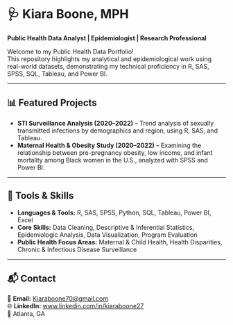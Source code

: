 # 🩺 Kiara Boone, MPH
**Public Health Data Analyst | Epidemiologist | Research Professional**

Welcome to my Public Health Data Portfolio!  
This repository highlights my analytical and epidemiological work using real-world datasets, demonstrating my technical proficiency in R, SAS, SPSS, SQL, Tableau, and Power BI.

---

## 📊 Featured Projects
- **STI Surveillance Analysis (2020–2022)** – Trend analysis of sexually transmitted infections by demographics and region, using R, SAS, and Tableau.  
- **Maternal Health & Obesity Study (2020–2022)** – Examining the relationship between pre-pregnancy obesity, low income, and infant mortality among Black women in the U.S., analyzed with SPSS and Power BI.

---

## 🧩 Tools & Skills
- **Languages & Tools:** R, SAS, SPSS, Python, SQL, Tableau, Power BI, Excel  
- **Core Skills:** Data Cleaning, Descriptive & Inferential Statistics, Epidemiologic Analysis, Data Visualization, Program Evaluation  
- **Public Health Focus Areas:** Maternal & Child Health, Health Disparities, Chronic & Infectious Disease Surveillance  

---

## 📬 Contact
📧 **Email:** Kiaraboone70@gmail.com  
🌐 **LinkedIn:** www.linkedin.com/in/kiaraboone27  
📍 Atlanta, GA  
